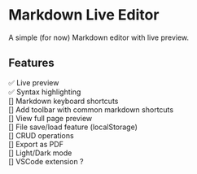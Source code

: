# Markdown Live Editor

A simple (for now) Markdown editor with live preview.

## Features

✅ Live preview  
✅ Syntax highlighting  
[] Markdown keyboard shortcuts  
[] Add toolbar with common markdown shortcuts  
[] View full page preview  
[] File save/load feature (localStorage)  
[] CRUD operations  
[] Export as PDF  
[] Light/Dark mode  
[] VSCode extension ?
